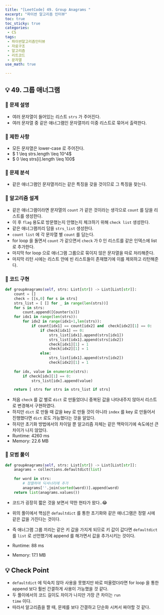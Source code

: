 ```yaml
---
title: "[LeetCode] 49. Group Anagrams "
excerpt: "파이썬 알고리즘 인터뷰"
toc: true
toc_sticky: true
categories:
 - CS
tags:
 - 파이썬알고리즘인터뷰
 - 자료구조
 - 알고리즘
 - 리트코드
 - 문자열
use_math: true

---
```


## &#128161; 49. 그룹 애너그램

### &#128204; 문제 설명

- 여러 문자열이 들어있는 리스트 <code>strs</code> 가 주어진다.
- 여러 문자열 중 같은 애너그램인 문자열끼리 이중 리스트로 묶어서 출력한다.

### &#128204; 제한 사항

- 모든 문자열은 lower-case 로 주어진다.
- $ 1 \leq strs.length \leq 10^4$
- $ 0 \leq strs[i].length \leq 100$



### &#128204; 문제 분석

- 같은 애너그램인 문자열끼리는 같은 특징을 갖을 것이므로 그 특징을 찾는다.

### &#128204; 알고리즘 설계

- 같은 애너그램이라면 문자열의 <code>count</code> 가 같은 것이라는 생각으로 <code>count</code> 를 담을 리스트를 생성한다.
- 이 후 <code>flag</code> 용도로 방문했는지 안했는지 체크하기 위해 <code>check list</code> 생성한다.
- 같은 애너그램끼리 담을 <code>strs_list</code> 생성한다.
- <code>count list</code> 에 각 문자열 별 <code>count</code> 를 담는다.
- for loop 을 돌면서 <code>count</code> 가 같으면서 <code>check</code> 가 0 인 리스트를 같은 인덱스에 list 로 추가한다.
- 마지막 for loop 으로 애너그램 그룹으로 묶이지 않은 문자열을 따로 처리해준다.
- 마지막 리턴 시에는 리스트 안에 빈 리스트들이 존재했기에 이를 제외하고 리턴해준다.

### &#128204; 코드 구현

```python
def groupAnagrams(self, strs: List[str]) -> List[List[str]]:
    count = []
    check = [[s,0] for s in strs]
    strs_list = [ [] for _ in range(len(strs))]
    for s in strs:
        count.append([Counter(s)])
    for idx1 in range(len(strs)):
        for idx2 in range(idx1+1,len(strs)):
            if count[idx1] == count[idx2] and  check[idx2][1] == 0:
                if check[idx1] == 0:
                    strs_list[idx1].append(strs[idx1])
                    strs_list[idx1].append(strs[idx2])
                    check[idx1][1] = 1
                    check[idx2][1] = 1
                else:
                    strs_list[idx1].append(strs[idx2])
                    check[idx2][1] = 1
   
    for idx, value in enumerate(strs):
        if check[idx][1] == 0:
            strs_list[idx].append(value)

    return [ strs for strs in strs_list if strs]
```

- 처음 <code>check</code> 를 값 별로 <code>dict</code> 로 만들었더니 중복된 값을 나타내주지 않아서 리스트로 변경해서 구현하였다.
- 하지만 <code>dict</code> 로 만들 때 값을 key 로 만들 것이 아니라 <code>index</code> 를 key 로 만들어서 진행했다면 <code>dict</code> 로도 가능했다는 것을 알았다.
- 하지만 초기화 방법에서의 차이일 뿐 알고리즘 자체는 같은 맥락이기에 속도에선 큰 차이가 나지 않았다.
- Runtime: 4260 ms
- Memory:	22.6 MB

### &#128204; 모범 풀이

```python
def groupAnagrams(self, strs: List[str]) -> List[List[str]]:
    anagrams = collections.defaultdict(list)
    
    for word in strs:
        # 정렬하여 딕셔너리에 추가
        anagrams[''.join(sorted(word))].append(word)
    return list(anagrams.values())
```

- 코드가 굉장히 짧은 것을 보면서 약한 현타가 왔다..&#128514;
- 위의 풀이에서 핵심은 <code>defaultdict</code> 를 통한 초기화와 같은 애너그램은 정렬 시에 같은 값을 가진다는 것이다.
- 즉 애너그램 그룹 끼리는 같은 키 값을 가지게 되므로 키 값이 값다면 <code>defaultdict</code> 를 <code>list</code> 로 선언했기에 append 를 해가면서 값을 추가시키는 것이다.

- Runtime: 88 ms
- Memory: 	17.1 MB

## &#128161; Check Point

- <code>defaultdict</code> 에 익숙치 않아 사용을 못했지만 바로 떠올렸더라면 for loop 을 통한 append 보다 훨씬 간결하게 사용이 가능했을 것 같다.
- 두 풀이에서의 코드 길이도 차이가 나지만 가장 큰 차이는 <code>run time</code> 이다.
- 따라서 알고리즘을 짤 때, 문제를 보다 간결하고 단순화 시켜서 짜야할 것 같다.